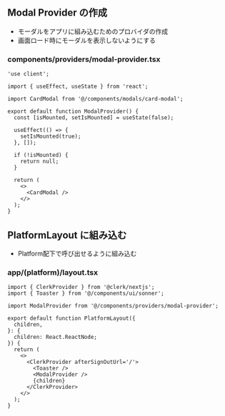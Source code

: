 ## Modal Provider の作成

- モーダルをアプリに組み込むためのプロバイダの作成
- 画面ロード時にモーダルを表示しないようにする

### components/providers/modal-provider.tsx

```tsx
'use client';

import { useEffect, useState } from 'react';

import CardModal from '@/components/modals/card-modal';

export default function ModalProvider() {
  const [isMounted, setIsMounted] = useState(false);

  useEffect(() => {
    setIsMounted(true);
  }, []);

  if (!isMounted) {
    return null;
  }

  return (
    <>
      <CardModal />
    </>
  );
}
```

## PlatformLayout に組み込む

- Platform配下で呼び出せるように組み込む

### app/(platform)/layout.tsx

```tsx
import { ClerkProvider } from '@clerk/nextjs';
import { Toaster } from '@/components/ui/sonner';

import ModalProvider from '@/components/providers/modal-provider';

export default function PlatformLayout({
  children,
}: {
  children: React.ReactNode;
}) {
  return (
    <>
      <ClerkProvider afterSignOutUrl='/'>
        <Toaster />
        <ModalProvider />
	    {children}
      </ClerkProvider>
    </>
  );
}
```